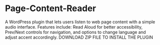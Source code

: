 # Page-Content-Reader
A WordPress plugin that lets users listen to web page content with a simple audio interface. Features include: Read Aloud for better accessibility, Prev/Next controls for navigation, and options to change language and adjust accent accordingly.
DOWNLOAD ZIP FILE TO INSTALL THE PLUGIN
